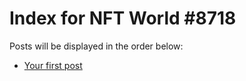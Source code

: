 # Index for NFT World #8718
Posts will be displayed in the order below:

- [Your first post](./001-first.md)

